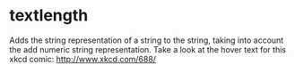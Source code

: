 textlength
==========

Adds the string representation of a string to the string, taking into account the add numeric string representation.
Take a look at the hover text for this xkcd comic: http://www.xkcd.com/688/

